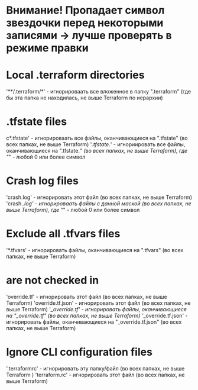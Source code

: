 # Внимание! Пропадает символ звездочки перед некоторыми записями -> лучше проверять в режиме правки

# Local .terraform directories
'**/.terraform/*' - игнорироваать все вложенное в папку ".terraform" (где бы эта папка не находилась, не выше Terraform по иерархии) 

# .tfstate files
с*.tfstate' - игнорироваать все файлы, оканчивающиеся на ".tfstate" (во всех папках, не выше Terraform)
'*.tfstate.*' - игнориировать все файлы, оканчивающиеся на ".tfstate.*" (во всех папках, не выше Terraform), где "*" - любой 0 или более символ

# Crash log files
'crash.log' - игнорировать этот файл (во всех папках, не выше Terraform)
'crash.*.log' - игнорироваать файлы с данной маской (во всех папках, не выше Terraform), где "*" - любой 0 или более символ

# Exclude all .tfvars files
'*.tfvars' - игнорировать файлы, оканчивающиеся на ".tfvars" (во всех папках, не выше Terraform)

# are not checked in
'override.tf' - игнорировать этот файл (во всех папках, не выше Terraform)
'override.tf.json' - игнорировать этот файл (во всех папках, не выше Terraform)
'*_override.tf' - игнорировать файлы, оканчивающиеся на "_override.tf" (во всех папках, не выше Terraform)
'*_override.tf.json' - игнорировать файлы, оканчивающиеся на "_override.tf.json" (во всех папках, не выше Terraform)

# Ignore CLI configuration files
'.terraformrc' - игнорировать эту папку/файл (во всех папках, не выше Terraform ) 
'terraform.rc' - игнорировать этот файл (во всех папках, не выше Terraform)
